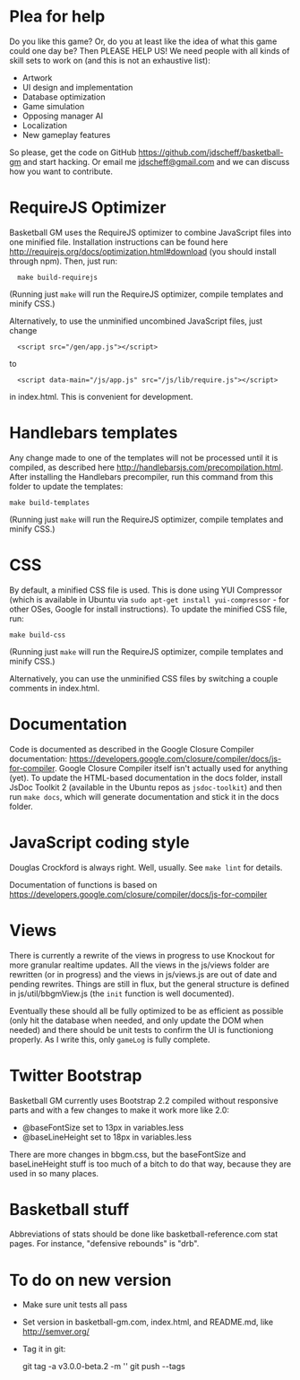 # Plea for help

Do you like this game? Or, do you at least like the idea of what this game
could one day be? Then PLEASE HELP US! We need people with all kinds of skill
sets to work on (and this is not an exhaustive list):

* Artwork
* UI design and implementation
* Database optimization
* Game simulation
* Opposing manager AI
* Localization
* New gameplay features

So please, get the code on GitHub <https://github.com/jdscheff/basketball-gm>
and start hacking. Or email me <jdscheff@gmail.com> and we can discuss how you
want to contribute.



# RequireJS Optimizer

Basketball GM uses the RequireJS optimizer to combine JavaScript files into one
minified file. Installation instructions can be found here
http://requirejs.org/docs/optimization.html#download (you should install through
npm). Then, just run:

	  make build-requirejs

(Running  just `make` will run the RequireJS optimizer, compile templates and
minify CSS.)

Alternatively, to use the unminified uncombined JavaScript files, just change

	  <script src="/gen/app.js"></script>

to

	  <script data-main="/js/app.js" src="/js/lib/require.js"></script>

in index.html. This is convenient for development.



# Handlebars templates

Any change made to one of the templates will not be processed until it is
compiled, as described here <http://handlebarsjs.com/precompilation.html>.
After installing the Handlebars precompiler, run this command from this
folder to update the templates:

    make build-templates

(Running  just `make` will run the RequireJS optimizer, compile templates and
minify CSS.)



# CSS

By default, a minified CSS file is used. This is done using YUI Compressor
(which is available in Ubuntu via `sudo apt-get install yui-compressor` - for
other OSes, Google for install instructions). To update the minified CSS file,
run:

    make build-css

(Running  just `make` will run the RequireJS optimizer, compile templates and
minify CSS.)

Alternatively, you can use the unminified CSS files by switching a couple
comments in index.html.



# Documentation

Code is documented as described in the Google Closure Compiler documentation:
<https://developers.google.com/closure/compiler/docs/js-for-compiler>. Google
Closure Compiler itself isn't actually used for anything (yet). To update the
HTML-based documentation in the docs folder, install JsDoc Toolkit 2 (available
in the Ubuntu repos as `jsdoc-toolkit`) and then run `make docs`, which will
generate documentation and stick it in the docs folder.



# JavaScript coding style

Douglas Crockford is always right. Well, usually. See `make lint` for details.

Documentation of functions is based on
https://developers.google.com/closure/compiler/docs/js-for-compiler



# Views

There is currently a rewrite of the views in progress to use Knockout for more
granular realtime updates. All the views in the js/views folder are rewritten
(or in progress) and the views in js/views.js are out of date and pending
rewrites. Things are still in flux, but the general structure is defined in
js/util/bbgmView.js (the `init` function is well documented).

Eventually these should all be fully optimized to be as efficient as possible
(only hit the database when needed, and only update the DOM when needed) and
there should be unit tests to confirm the UI is functioniong properly. As I
write this, only `gameLog` is fully complete.



# Twitter Bootstrap

Basketball GM currently uses Bootstrap 2.2 compiled without responsive parts and
with a few changes to make it work more like 2.0:

* @baseFontSize set to 13px in variables.less
* @baseLineHeight set to 18px in variables.less

There are more changes in bbgm.css, but the baseFontSize and baseLineHeight
stuff is too much of a bitch to do that way, because they are used in so many
places.



# Basketball stuff

Abbreviations of stats should be done like basketball-reference.com stat pages.
For instance, "defensive rebounds" is "drb".



# To do on new version

- Make sure unit tests all pass
- Set version in basketball-gm.com, index.html, and README.md, like http://semver.org/
- Tag it in git:

    git tag -a v3.0.0-beta.2 -m ''
    git push --tags